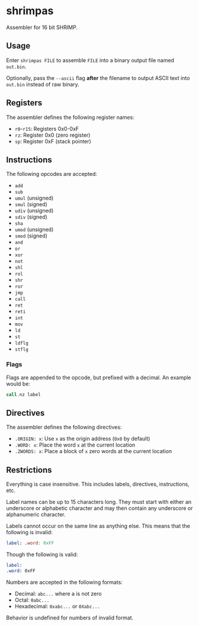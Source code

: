 # shrimpas

Assembler for 16 bit SHRIMP.

## Usage

Enter `shrimpas FILE` to assemble `FILE` into a binary output file named
`out.bin`.

Optionally, pass the `--ascii` flag **after** the filename to output ASCII text
into `out.bin` instead of raw binary.

## Registers

The assembler defines the following register names:

* `r0`-`r15`: Registers 0x0-0xF
* `rz`: Register 0x0 (zero register)
* `sp`: Register 0xF (stack pointer)

## Instructions

The following opcodes are accepted:

* `add`
* `sub`
* `umul` (unsigned)
* `smul` (signed)
* `udiv` (unsigned)
* `sdiv` (signed)
* `sha`
* `umod` (unsigned)
* `smod` (signed)
* `and`
* `or`
* `xor`
* `not`
* `shl`
* `rol`
* `shr`
* `ror`
* `jmp`
* `call`
* `ret`
* `reti`
* `int`
* `mov`
* `ld`
* `st`
* `ldflg`
* `stflg`

### Flags

Flags are appended to the opcode, but prefixed with a decimal. An example would
be:

```asm
call.nz label
```

## Directives

The assembler defines the following directives:

* `.ORIGIN: x`: Use `x` as the origin address (`0x0` by default)
* `.WORD: x`: Place the word `x` at the current location
* `.ZWORDS: x`: Place a block of `x` zero words at the current location


## Restrictions

Everything is case insensitive. This includes labels, directives, instructions,
etc.

Label names can be up to 15 characters long. They must start with either an
underscore or alphabetic character and may then contain any underscore or
alphanumeric character.

Labels cannot occur on the same line as anything else. This means that the
following is invalid:

```asm
label: .word: 0xFF
```

Though the following is valid:

```asm
label:
.word: 0xFF
```

Numbers are accepted in the following formats:

* Decimal: `abc...` where a is not zero
* Octal: `0abc...`
* Hexadecimal: `0xabc...` or `0Xabc...`

Behavior is undefined for numbers of invalid format.
